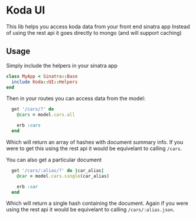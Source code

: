# Koda UI
This lib helps you access koda data from your front end sinatra app
Instead of using the rest api it goes directly to mongo (and will support caching)

## Usage

Simply include the helpers in your sinatra app

```ruby
class MyApp < Sinatra::Base
  include Koda::UI::Helpers
end
```

Then in your routes you can access data from the model:

```ruby
  get '/cars/?' do
    @cars = model.cars.all

    erb :cars
  end
```

Which will return an array of hashes with document summary info.
If you were to get this using the rest api it would be equivelant to calling `/cars`.

You can also get a particular document

```ruby
  get '/cars/:alias/?' do |car_alias|
    @car = model.cars.single(car_alias)

    erb :car
  end
```

Which will return a single hash containing the document.
Again if you were using the rest api it would be equivelant to calling `/cars/:alias.json`.
